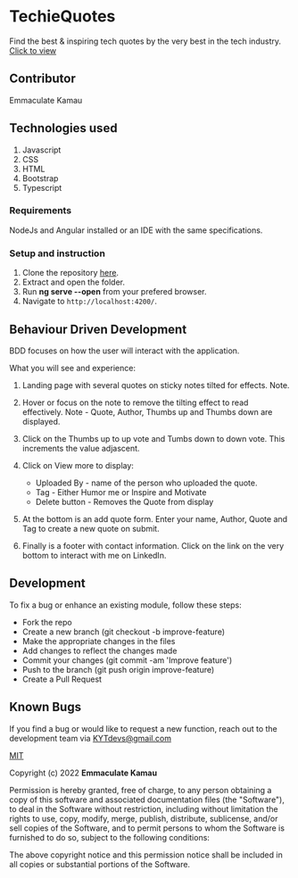 # TechieQuotes

Find the best & inspiring tech quotes by the very best in the tech industry.
[Click to view](emmakamau.github.io/techiequotes/)

## Contributor

Emmaculate Kamau

## Technologies used

1. Javascript
2. CSS
3. HTML
4. Bootstrap
5. Typescript

### Requirements

NodeJs and Angular installed or an IDE with the same specifications.

### Setup and instruction

1. Clone the repository [here](https://github.com/emmakamau/TechieQuotes.git).
2. Extract and open the folder.
3. Run **ng serve --open** from your prefered browser.
4. Navigate to `http://localhost:4200/`.

## Behaviour Driven Development

BDD focuses on how the user will interact with the application.

What you will see and experience:

1. Landing page with several quotes on sticky notes tilted for effects. Note.
2. Hover or focus on the note to remove the tilting effect to read effectively.
    Note - Quote, Author, Thumbs up and Thumbs down are displayed.
3. Click on the Thumbs up to up vote and Tumbs down to down vote. This increments the value adjascent.
4. Click on View more to display:
    - Uploaded By - name of the person who uploaded the quote.
    - Tag - Either Humor me or Inspire and Motivate
    - Delete button - Removes the Quote from display

5. At the bottom is an add quote form. Enter your name, Author, Quote and Tag to create a new quote on submit.
6. Finally is a footer with contact information. Click on the link on the very bottom to interact with me on LinkedIn.  

## Development

To fix a bug or enhance an existing module, follow these steps:
- Fork the repo
- Create a new branch (git checkout -b improve-feature)
- Make the appropriate changes in the files
- Add changes to reflect the changes made
- Commit your changes (git commit -am 'Improve feature')
- Push to the branch (git push origin improve-feature)
- Create a Pull Request

## Known Bugs

If you find a bug or would like to request a new function, reach out to the development team via KYTdevs@gmail.com


[MIT](https://choosealicense.com/licenses/mit/)

Copyright (c) 2022 **Emmaculate Kamau**

Permission is hereby granted, free of charge, to any person obtaining a copy of this software and associated documentation files (the "Software"), to deal in the Software without restriction, including without limitation the rights to use, copy, modify, merge, publish, distribute, sublicense, and/or sell copies of the Software, and to permit persons to whom the Software is furnished to do so, subject to the following conditions:

The above copyright notice and this permission notice shall be included in all copies or substantial portions of the Software.